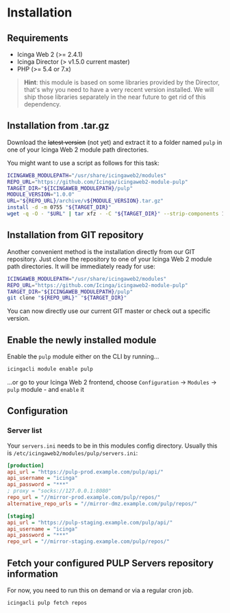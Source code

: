 <a id="Installation"></a>Installation
=====================================

Requirements
------------

* Icinga Web 2 (&gt;= 2.4.1)
* Icinga Director (&gt; v1.5.0 current master)
* PHP (&gt;= 5.4 or 7.x)

> **Hint**: this module is based on some libraries provided by the Director, that's
> why you need to have a very recent version installed. We will ship those libraries
> separately in the near future to get rid of this dependency.

Installation from .tar.gz
-------------------------

Download the ~~latest version~~ (not yet) and extract it to a folder named
`pulp` in one of your Icinga Web 2 module path directories.

You might want to use a script as follows for this task:
```sh
ICINGAWEB_MODULEPATH="/usr/share/icingaweb2/modules"
REPO_URL="https://github.com/Icinga/icingaweb2-module-pulp"
TARGET_DIR="${ICINGAWEB_MODULEPATH}/pulp"
MODULE_VERSION="1.0.0"
URL="${REPO_URL}/archive/v${MODULE_VERSION}.tar.gz"
install -d -m 0755 "${TARGET_DIR}"
wget -q -O - "$URL" | tar xfz - -C "${TARGET_DIR}" --strip-components 1
```

Installation from GIT repository
--------------------------------

Another convenient method is the installation directly from our GIT repository.
Just clone the repository to one of your Icinga Web 2 module path directories.
It will be immediately ready for use:

```sh
ICINGAWEB_MODULEPATH="/usr/share/icingaweb2/modules"
REPO_URL="https://github.com/Icinga/icingaweb2-module-pulp"
TARGET_DIR="${ICINGAWEB_MODULEPATH}/pulp"
git clone "${REPO_URL}" "${TARGET_DIR}"
```

You can now directly use our current GIT master or check out a specific version.

Enable the newly installed module
---------------------------------

Enable the `pulp` module either on the CLI by running...

```sh
icingacli module enable pulp
```

...or go to your Icinga Web 2 frontend, choose `Configuration` -&gt; `Modules`
-&gt; `pulp` module - and `enable` it

Configuration
-------------

### Server list

Your `servers.ini` needs to be in this modules config directory. Usually this is
`/etc/icingaweb2/modules/pulp/servers.ini`:

```ini
[production]
api_url = "https://pulp-prod.example.com/pulp/api/"
api_username = "icinga"
api_password = "***"
; proxy = "socks://127.0.0.1:8080"
repo_url = "//mirror-prod.example.com/pulp/repos/"
alternative_repo_urls = "//mirror-dmz.example.com/pulp/repos/"

[staging]
api_url = "https://pulp-staging.example.com/pulp/api/"
api_username = "icinga"
api_password = "***"
repo_url = "//mirror-staging.example.com/pulp/repos/"
```

Fetch your configured PULP Servers repository information
---------------------------------------------------------

For now, you need to run this on demand or via a regular cron job.

    icingacli pulp fetch repos
